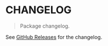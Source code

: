 # CHANGELOG

> Package changelog.

See [GitHub Releases](https://github.com/stdlib-js/stats-base-snanvariancepn/releases) for the changelog.
